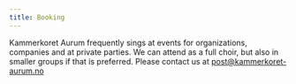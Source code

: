 ```yaml
---
title: Booking
---
```

   Kammerkoret Aurum frequently sings at events for organizations, companies
    and at private parties. We can attend as a full choir, but also in smaller
    groups if that is preferred. Please contact us at
    [post@kammerkoret-aurum.no](mailto:post@kammerkoret-aurum.no)
